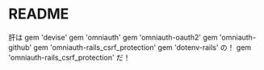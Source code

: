 # README
肝は
gem 'devise'
gem 'omniauth'
gem 'omniauth-oauth2'
gem 'omniauth-github'
gem 'omniauth-rails_csrf_protection'
gem 'dotenv-rails'
の！
gem 'omniauth-rails_csrf_protection'
だ！